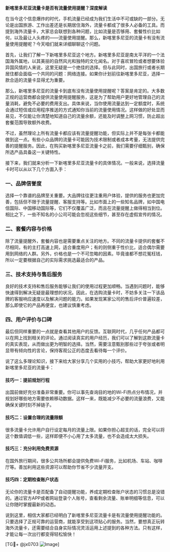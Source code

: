 **新喀里多尼亚流量卡是否有流量使用提醒？深度解读**

在当今这个信息爆炸的时代，手机流量已经成为我们生活中不可或缺的一部分。无论是出国旅游、工作出差还是长期居住海外，流量卡都成了很多人必备的工具。而提到海外流量卡，大家总会联想到各种问题，比如流量是否够用、套餐性价比如何，以及最让人头疼的——流量使用提醒。那么，新喀里多尼亚的流量卡有没有流量使用提醒呢？今天咱们就来详细聊聊这个问题。

首先，让我们了解一下新喀里多尼亚这个地方。新喀里多尼亚是南太平洋的一个法国海外属地，以其美丽的自然风光和独特的文化闻名。对于喜欢冒险或者想要体验异国风情的人来说，这里无疑是一个绝佳的选择。但与此同时，出国旅行或者长期居住都会面临一个共同的问题：网络连接。如果你计划前往新喀里多尼亚，选择一款合适的流量卡显得尤为重要。

那么，新喀里多尼亚的流量卡到底有没有流量使用提醒呢？答案是肯定的。大多数正规的运营商都会提供流量使用提醒服务，这是为了帮助用户更好地管理自己的流量消耗，避免不必要的费用支出。具体来说，当你使用流量达到一定额度时，系统会通过短信或应用程序推送的方式通知你当前的流量使用情况。这样做的好处显而易见，不仅能让你清楚地知道自己的流量余额，还能及时调整上网习惯，防止超出套餐范围导致额外收费。

不过，虽然理论上所有流量卡都应该有流量提醒功能，但实际上并不是每张卡都能做到这一点。有些小众品牌的流量卡可能因为技术限制或者成本考量，无法提供完善的提醒服务。因此，在购买新喀里多尼亚流量卡之前，我们需要仔细甄别，确保所选产品具备这一关键特性。

接下来，我们就来分析一下新喀里多尼亚流量卡的具体情况。一般来说，选择流量卡时可以从以下几个方面入手：

### 一、品牌信誉度

选择一个靠谱的品牌至关重要。大品牌往往更注重用户体验，提供的服务也更加完善，包括但不限于流量提醒、客服支持等。比如市面上的一些知名品牌，如中国电信国际、中国移动国际等，它们不仅覆盖广泛，而且在流量提醒上做得相当到位。相比之下，一些不知名的小公司可能会忽视这些细节，甚至存在虚假宣传的情况。

### 二、套餐内容与价格

除了流量提醒外，套餐内容也是需要重点关注的地方。不同的流量卡提供的套餐不尽相同，有的主打高速上网，适合重度用户；有的则侧重于性价比，适合偶尔需要用到网络的人群。另外，价格也是一个不可忽略的因素。毕竟谁都不想花冤枉钱，所以一定要根据自己的实际需求挑选最适合的产品。

### 三、技术支持与售后服务

良好的技术支持和售后服务能够让我们的使用过程更加顺畅。当遇到问题时，能够快速得到解决无疑是最理想的状况。因此，在选购流量卡时，不妨多关注一下该品牌的客服响应速度以及解决问题的能力。如果发现某家公司的售后评价普遍较差，那么即使它的产品再便宜，也建议慎重考虑。

### 四、用户评价与口碑

最后但同样重要的一点就是查看其他用户的反馈。互联网时代，几乎任何产品都可以在网上找到相关的评论。通过阅读真实的用户经历，我们可以了解到这款流量卡的真实表现，从而做出更为明智的选择。当然，需要注意甄别那些过于夸张或者明显带有倾向性的言论，保持客观公正的态度去看待每一个评价。

说了这么多理论知识，接下来给大家分享几个实用的小技巧，帮助大家更好地利用新喀里多尼亚的流量卡：

#### 技巧一：提前规划行程

出国前做好充分准备非常重要。你可以事先查询目的地的Wi-Fi热点分布情况，并规划好哪些地方需要依赖移动数据。这样一来，既能减少不必要的流量浪费，又能确保关键时刻不掉链子。

#### 技巧二：设置合理的流量限额

很多流量卡允许用户自行设定每月的流量上限。如果你担心超支的话，完全可以将这个数值调低一些，这样即便不小心用了太多流量，也不会造成太大损失。

#### 技巧三：充分利用免费资源

在国外旅行期间，很多公共场所都会提供免费Wi-Fi服务，比如机场、车站、咖啡厅等。善加利用这些资源可以帮助你节省不少流量开支。

#### 技巧四：定期检查账户状态

无论你的流量卡是否配备了自动提醒功能，养成定期检查账户状态的习惯总是没错的。通过官方APP或者网站登录个人账号，查看剩余流量、账单明细等信息，可以让你随时掌握最新的动态。

说到这里，相信大家都已经明白了新喀里多尼亚流量卡是有流量使用提醒功能的。只要选择了正规可靠的运营商，就能享受到这项贴心的服务。当然，要想真正玩转海外流量卡，还需要结合自身实际情况灵活运用上述提到的各种方法。只有这样，才能让每一次出行都变得轻松愉快！

[TG💪+ @jx0703 ![Image](https://github.com/user-attachments/assets/dbca1d08-cadb-493c-b0ec-ad6f7a83f270)]